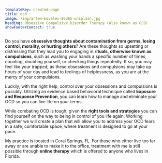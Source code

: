 ```yaml
---
templateKey: created-page
title: ocd
image: /img/artem-kovalev-86365-unsplash.jpg
heading: Obsessive Compulsive Disorder Therapy (also known as OCD)
showFooterContact: true
---
```

Do you have **obsessive thoughts about contamination from germs, losing control, morality, or hurting others**? Are these thoughts so upsetting or distressing that they lead you to engaging in **rituals, otherwise known as compulsions**, such as washing your hands a specific number of times, counting, doubting yourself, or checking things repeatedly. If so, you may feel like your trapped, as these obsessions and compulsions may take up hours of your day and lead to feelings of helplessness, as you are at the mercy of your compulsions. 


Luckily, with the right help, control over your obsessions and compulsions is possibly. Utilizing an evidence based behavioral technique called **Exposure and Response Prevention**, you can learn how to manage and eliminate your OCD  so you can live life on your terms.


While combating OCD is tough, given the **right tools and strategies** you can find yourself on the way to being in control of you life again. Working together we will create a plan that will allow you to address your OCD fears in a safe, comfortable space, where treatment is designed to go at your pace. 


My practice is located in Coral Springs, FL. For those who either live too far away or are unable to make it to the office, treatment with me is still possible through **online therapy** which is offered to anyone who lives in Florida.
